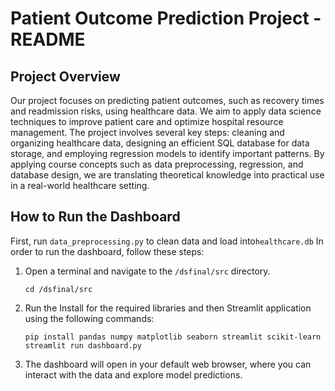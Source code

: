 # Patient Outcome Prediction Project - README

## Project Overview

Our project focuses on predicting patient outcomes, such as recovery times and readmission risks, using healthcare data. We aim to apply data science techniques to improve patient care and optimize hospital resource management. The project involves several key steps: cleaning and organizing healthcare data, designing an efficient SQL database for data storage, and employing regression models to identify important patterns. By applying course concepts such as data preprocessing, regression, and database design, we are translating theoretical knowledge into practical use in a real-world healthcare setting.

## How to Run the Dashboard

First, run `data_preprocessing.py` to clean data and load into`healthcare.db` In order to run the dashboard, follow these steps:

1. Open a terminal and navigate to the `/dsfinal/src` directory.
   
   ```
   cd /dsfinal/src
   ```

2. Run the Install for the required libraries and then Streamlit application using the following commands:

   ```
   pip install pandas numpy matplotlib seaborn streamlit scikit-learn
   streamlit run dashboard.py
   ```

3. The dashboard will open in your default web browser, where you can interact with the data and explore model predictions.
